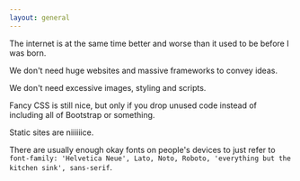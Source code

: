 ```yaml
---
layout: general
---
```

The internet is at the same time better and worse than it used to be before I was born.

We don't need huge websites and massive frameworks to convey ideas.

We don't need excessive images, styling and scripts.

Fancy CSS is still nice, but only if you drop unused code instead of including all of Bootstrap or something.

Static sites are n<span class="yelllll">iiiiii</span>ce.

There are usually enough okay fonts on people's devices to just refer to `font-family: 'Helvetica Neue', Lato, Noto, Roboto, 'everything but the kitchen sink', sans-serif`.
